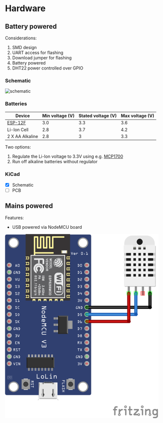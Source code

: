 # Hardware

## Battery powered

Considerations:

1. SMD design
2. UART access for flashing
3. Download jumper for flashing
4. Battery powered
5. DHT22 power controlled over GPIO

### Schematic

![schematic](https://user-images.githubusercontent.com/534681/81606445-059c6080-93cb-11ea-8b18-0f8d1f223274.png)

### Batteries

Device|Min voltage (V)|Stated voltage (V)|Max voltage (V)
---|---|---|---
[ESP-12F](http://wiki.ai-thinker.com/_media/esp8266/a014ps01.pdf)|3.0|3.3|3.6
Li-Ion Cell|2.8|3.7|4.2
2 X AA Alkaline|2.8|3|3.3

Two options:

1. Regulate the Li-Ion voltage to 3.3V using e.g. [MCP1700](https://www.microchip.com/wwwproducts/en/MCP1700)
2. Run off alkaline batteries without regulator

### KiCad

- [X] Schematic
- [ ] PCB

## Mains powered

Features:

* USB powered via NodeMCU board

![diagram](nodemcu-mains.png)